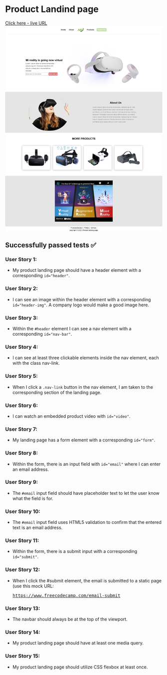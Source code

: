 # Product Landind page
[Click here - live URL](https://juveria-dalvi.github.io/Frontend%20Projects/FreeCodeCamp/Landing%20page/index.html)
<img src="images/Product-Landing-Page.png" alt="Product Landind page"/>


## Successfully passed tests ✅

### User Story 1: 
- My product landing page should have a header element with a corresponding <code>id="header"</code>.

### User Story 2: 
- I can see an image within the header element with a corresponding <code>id="header-img"</code>. A company logo would make a good image here.

### User Story 3: 
- Within the <code>#header</code> element I can see a nav element with a corresponding <code>id="nav-bar"</code>.

### User Story 4: 
- I can see at least three clickable elements inside the nav element, each with the class nav-link.

### User Story 5: 
- When I click a <code>.nav-link</code> button in the nav element, I am taken to the corresponding section of the landing page.

### User Story 6: 
- I can watch an embedded product video with <code>id="video"</code>.

### User Story 7: 
- My landing page has a form element with a corresponding <code>id="form"</code>.

### User Story 8: 
- Within the form, there is an input field with <code>id="email"</code> where I can enter an email address.

### User Story 9: 
- The <code>#email</code> input field should have placeholder text to let the user know what the field is for.

### User Story 10: 
- The <code>#email</code> input field uses HTML5 validation to confirm that the entered text is an email address.

### User Story 11: 
- Within the form, there is a submit input with a corresponding <code>id="submit"</code>.

### User Story 12: 
- When I click the #submit element, the email is submitted to a static page (use this mock URL: <pre>https://www.freecodecamp.com/email-submit</pre>

### User Story 13: 
- The navbar should always be at the top of the viewport.

### User Story 14: 
- My product landing page should have at least one media query.

### User Story 15: 
- My product landing page should utilize CSS flexbox at least once.
